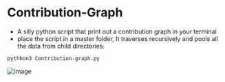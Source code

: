 # Contribution-Graph
- A silly python script that print out a contribution graph in your terminal 
- place the script in a master folder, It traverses recursively and pools all the data from child directories.
```
pythhon3 Contribution-graph.py
```
![image](https://github.com/user-attachments/assets/0083df7a-08d1-4a61-a210-ad7c4071121a)
